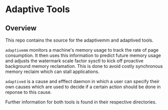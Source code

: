 # Adaptive Tools
## Overview
This repo contains the source for the adaptivemm and adaptived tools. 

`adaptivemm` monitors a machine's memory usage to track the rate of page consumption. It then uses this information to predict future memory usage and adjusts the watermark scale factor sysctl to kick off proactive background memory reclamation. This is done to avoid costly synchronous memory reclaim which can stall applications.

`adaptived` is a cause and efffect daemon in which a user can specify their own causes which are used to decide if a certain action should be done in reponse to this cause.
 <br/> 

 Further information for both tools is found in their respective directories.
